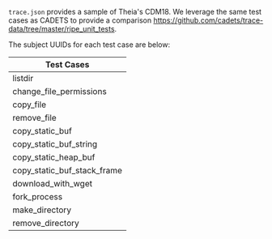 `trace.json` provides a sample of Theia's CDM18. We leverage the same test cases as CADETS to provide a comparison 
<https://github.com/cadets/trace-data/tree/master/ripe_unit_tests>.

The subject UUIDs for each test case are below:

| Test Cases 
| --- |
listdir |
change\_file\_permissions |
| copy\_file |
| remove\_file |
| copy\_static\_buf |
| copy\_static\_buf\_string | 
| copy\_static\_heap\_buf |
| copy\_static\_buf\_stack\_frame |
| download\_with\_wget |
| fork\_process |
| make\_directory |
| remove\_directory |
